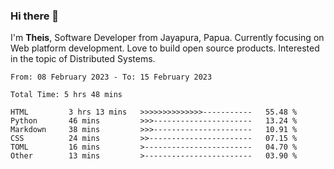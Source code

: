 ### Hi there 👋

I'm <b>Theis</b>, Software Developer from Jayapura, Papua. Currently focusing on Web platform development. Love to build open source products. Interested in the topic of Distributed Systems.



 
 <!--START_SECTION:waka-->

```text
From: 08 February 2023 - To: 15 February 2023

Total Time: 5 hrs 48 mins

HTML         3 hrs 13 mins   >>>>>>>>>>>>>>-----------   55.48 %
Python       46 mins         >>>----------------------   13.24 %
Markdown     38 mins         >>>----------------------   10.91 %
CSS          24 mins         >>-----------------------   07.15 %
TOML         16 mins         >------------------------   04.70 %
Other        13 mins         >------------------------   03.90 %
```

<!--END_SECTION:waka-->
